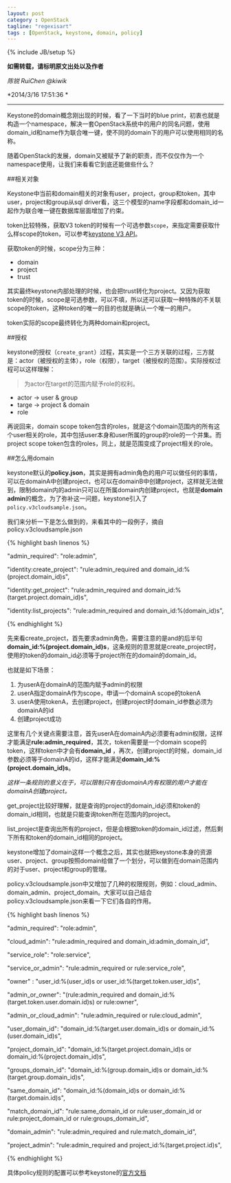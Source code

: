```yaml
---
layout: post
category : OpenStack
tagline: "regexisart"
tags : [OpenStack, keystone, domain, policy]
---
```

{% include JB/setup %}

**如需转载，请标明原文出处以及作者**

*陈锐 RuiChen @kiwik*

*2014/3/16 17:51:36 *

----------

Keystone的domain概念刚出现的时候，看了一下当时的blue print，初衷也就是构造一个namespace，解决一套OpenStack系统中的用户的同名问题，使用domain_id和name作为联合唯一键，使不同的domain下的用户可以使用相同的名称。

随着OpenStack的发展，domain又被赋予了新的职责，而不仅仅作为一个namespace使用，让我们来看看它到底还能做些什么？

##相关对象

Keystone中当前和domain相关的对象有user，project，group和token，其中user，project和group从sql driver看，这三个模型的name字段都和domain_id一起作为联合唯一键在数据库层面增加了约束。

token比较特殊，获取V3 token的时候有一个可选参数`scope`，来指定需要获取什么样scope的token，可以参考[keystone V3 API](http://api.openstack.org/api-ref-identity.html)。

获取token的时候，scope分为三种：

- domain
- project
- trust

其实最终keystone内部处理的时候，也会把trust转化为project。又因为获取token的时候，scope是可选参数，可以不填，所以还可以获取一种特殊的不关联scope的token，这种token的唯一的目的也就是确认一个唯一的用户。

token实际的scope最终转化为两种domain和project。

##授权

keystone的授权（`create_grant`）过程，其实是一个三方关联的过程，三方就是：actor（被授权的主体），role（权限），target（被授权的范围）。实际授权过程可以这样理解：

> 为actor在target的范围内赋予role的权利。

- actor -> user & group
- targe -> project & domain
- role

再说回来，domain scope token包含的roles，就是这个domain范围内的所有这个user相关的role，其中包括user本身和user所属的group的role的一个并集。而project scope token包含的roles，同上，就是范围变成了project相关的role。

##怎么用domain

keystone默认的**policy.json**，其实是拥有admin角色的用户可以做任何的事情，可以在domainA中创建project，也可以在domainB中创建project，这样就无法做到，限制domain内的admin只可以在所属domain内创建project，也就是**domain admin**的概念，为了弥补这一问题，keystone引入了`policy.v3cloudsample.json`。

我们来分析一下是怎么做到的，来看其中的一段例子，摘自policy.v3cloudsample.json

{% highlight bash linenos %}

"admin_required": "role:admin",

"identity:create_project": "rule:admin_required and domain_id:%(project.domain_id)s",

"identity:get_project": "rule:admin_required and domain_id:%(target.project.domain_id)s",

"identity:list_projects": "rule:admin_required and domain_id:%(domain_id)s",

{% endhighlight %}

先来看create\_project，首先要求admin角色，需要注意的是and的后半句**domain\_id:%(project.domain\_id)s**，这条规则的意思就是create\_project时，使用的token的domain\_id必须等于project所在的domain的domain\_id。

也就是如下场景：

1. 为userA在domainA的范围内赋予admin的权限
2. userA指定domainA作为scope，申请一个domainA scope的tokenA
3. userA使用tokenA，去创建project，创建project时domain_id参数必须为domainA的id
4. 创建project成功

这里有几个关键点需要注意，首先userA在domainA内必须要有admin权限，这样才能满足**rule:admin\_required**，其次，token需要是一个domain scope的token，这样token中才会有**domain\_id** ，再次，创建project的时候，domain\_id参数必须等于domainA的id，这样才能满足**domain\_id:%(project.domain\_id)s**。

*这样一条规则的意义在于，可以限制只有在domainA内有权限的用户才能在domainA创建project。*

get\_project比较好理解，就是查询的project的domain\_id必须和token的domain\_id相同，也就是只能查询token所在范围内的project。

list\_project是查询出所有的project，但是会根据token的domain_id过滤，然后剩下所有和token的domain\_id相同的project。

keystone增加了domain这样一个概念之后，其实也就把keystone本身的资源user、project、group按照domain给做了一个划分，可以做到在domain范围内的对于user、project和group的管理。

policy.v3cloudsample.json中又增加了几种的权限规则，例如：cloud\_admin、domain\_admin、project\_domain。大家可以自己结合policy.v3cloudsample.json来看一下它们各自的作用。

{% highlight bash linenos %}

"admin_required": "role:admin",

"cloud_admin": "rule:admin_required and domain_id:admin_domain_id",

"service_role": "role:service",

"service_or_admin": "rule:admin_required or rule:service_role",

"owner" : "user_id:%(user_id)s or user_id:%(target.token.user_id)s",

"admin_or_owner": "(rule:admin_required and domain_id:%(target.token.user.domain.id)s) or rule:owner",

"admin_or_cloud_admin": "rule:admin_required or rule:cloud_admin",

"user_domain_id": "domain_id:%(target.user.domain_id)s or domain_id:%(user.domain_id)s",

"project_domain_id": "domain_id:%(target.project.domain_id)s or domain_id:%(project.domain_id)s",

"groups_domain_id": "domain_id:%(group.domain_id)s or domain_id:%(target.group.domain_id)s",

"same_domain_id": "domain_id:%(domain_id)s or domain_id:%(target.domain.id)s",

"match_domain_id": "rule:same_domain_id or rule:user_domain_id or rule:project_domain_id or rule:groups_domain_id",

"domain_admin": "rule:admin_required and rule:match_domain_id",

"project_admin": "rule:admin_required and project_id:%(target.project.id)s",

{% endhighlight %}

具体policy规则的配置可以参考keystone的[官方文档](http://docs.openstack.org/developer/keystone/configuration.html#keystone-api-protection-with-role-based-access-control-rbac)

